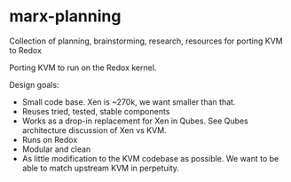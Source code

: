 # marx-planning
Collection of planning, brainstorming, research, resources for porting KVM to Redox

Porting KVM to run on the Redox kernel.

Design goals:

- Small code base. Xen is ~270k, we want smaller than that.
- Reuses tried, tested, stable components
- Works as a drop-in replacement for Xen in Qubes. See Qubes architecture discussion of Xen vs KVM.
- Runs on Redox
- Modular and clean
- As little modification to the KVM codebase as possible. We want to be able to match upstream KVM in perpetuity.
